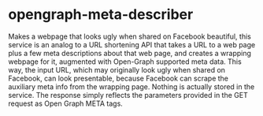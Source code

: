 opengraph-meta-describer
========================

Makes a webpage that looks ugly when shared on Facebook beautiful, this service is an analog to a URL shortening API that takes a URL to a web page plus a few meta descriptions about that web page, and creates a wrapping webpage for it, augmented with Open-Graph supported meta data. This way, the input URL, which may originally look ugly when shared on Facebook, can look presentable, because Facebook can scrape the auxiliary meta info from the wrapping page. Nothing is actually stored in the service. The response simply reflects the parameters provided in the GET request as Open Graph META tags.
